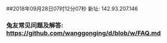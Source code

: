 ##2018年09月28日07时12分07秒 新址: 142.93.207.146
### 兔友常见问题及解答: https://github.com/wanggonging/d/blob/w/FAQ.md
